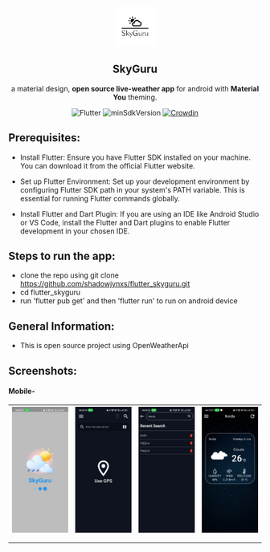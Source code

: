 <div align="center">
   <img width="80" height="80" src="lib/assets/logo.png"/>
   <h2>SkyGuru</h2>
   <p>a material design, <strong>open source live-weather app</strong> for android with <strong>Material You</strong> theming.</p>
</div>
<div align="center">

![Flutter](https://img.shields.io/badge/Platform-Flutter-blue)
![minSdkVersion](https://img.shields.io/badge/minSdkVersion-23-green.svg)
[![Crowdin](https://badges.crowdin.net/weatherwise/localized.svg)](https://crowdin.com/project/weatherwise)

</div>

## Prerequisites:
- Install Flutter: Ensure you have Flutter SDK installed on your machine. You can download it from the official Flutter website.

- Set up Flutter Environment: Set up your development environment by configuring Flutter SDK path in your system's PATH variable. This is essential for running Flutter commands globally.

- Install Flutter and Dart Plugin: If you are using an IDE like Android Studio or VS Code, install the Flutter and Dart plugins to enable Flutter development in your chosen IDE.


## Steps to run the app:

-  clone the repo using git clone https://github.com/shadowjynxs/flutter_skyguru.git
-  cd flutter_skyguru
-  run 'flutter pub get' and then 'flutter run' to run on android device 


## General Information:

-  This is open source project using OpenWeatherApi


## Screenshots:

#### Mobile-

| <img src="./lib/assets/appss/ss1.png" width="180"/> | <img src="./lib/assets/appss/ss2.png" width="180"/> | <img src="./lib/assets/appss/ss3.png" width="180"/> | <img src="./lib/assets/appss/ss4.png" width="180"/> |
| ----------------------------------------------------------- | --------------------------------------------------------------- | ---------------------------------------------------------------------- | ------------------------------------------------------------ |

---
